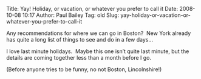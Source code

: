 Title: Yay! Holiday, or vacation, or whatever you prefer to call it
Date: 2008-10-08 10:17
Author: Paul Bailey
Tag: old
Slug: yay-holiday-or-vacation-or-whatever-you-prefer-to-call-it

Any recommendations for where we can go in Boston?  New York already has
quite a long list of things to see and do in a few days…

I love last minute holidays.  Maybe this one isn’t quite last minute,
but the details are coming together less than a month before I go.

(Before anyone tries to be funny, no not Boston, Lincolnshire!)

<div>
</div>

